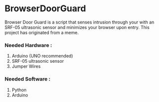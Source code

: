 
# BrowserDoorGuard
Browser Door Guard is a script that senses intrusion through your with an SRF-05 ultrasonic sensor and minimizes your browser upon entry. This project has originated from a meme.

### Needed Hardware :
1. Arduino (UNO recommended)
2. SRF-05 ultrasonic sensor
3. Jumper Wires

### Needed Software : 
1. Python
2. Arduino
